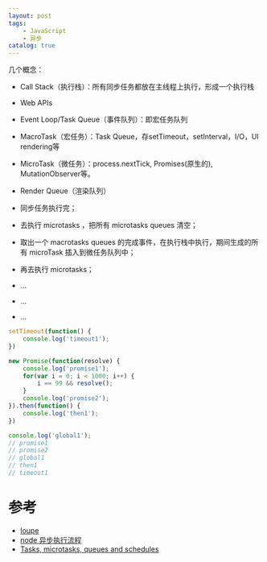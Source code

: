 ```yaml
---
layout: post
tags: 
    - JavaScript
    - 异步
catalog: true
---
```


几个概念：
- Call Stack（执行栈）：所有同步任务都放在主线程上执行，形成一个执行栈
- Web APIs
- Event Loop/Task Queue（事件队列）：即宏任务队列
- MacroTask（宏任务）：Task Queue，存setTimeout，setInterval，I/O，UI rendering等
- MicroTask（微任务）：process.nextTick, Promises(原生的), MutationObserver等。
- Render Queue（渲染队列）

- 同步任务执行完；
- 去执行 microtasks ，把所有 microtasks queues 清空；
- 取出一个 macrotasks queues 的完成事件，在执行栈中执行，期间生成的所有 microTask 插入到微任务队列中；
- 再去执行 microtasks；
- ...
- ...
- ...

```js
setTimeout(function() {
    console.log('timeout1');
})

new Promise(function(resolve) {
    console.log('promise1');
    for(var i = 0; i < 1000; i++) {
        i == 99 && resolve();
    }
    console.log('promise2');
}).then(function() {
    console.log('then1');
})

console.log('global1');
// promise1
// promise2
// global1
// then1
// timeout1
```

# 参考
- [loupe](http://latentflip.com/loupe/?code=JC5vbignYnV0dG9uJywgJ2NsaWNrJywgZnVuY3Rpb24gb25DbGljaygpIHsKICAgIHNldFRpbWVvdXQoZnVuY3Rpb24gdGltZXIoKSB7CiAgICAgICAgY29uc29sZS5sb2coJ1lvdSBjbGlja2VkIHRoZSBidXR0b24hJyk7ICAgIAogICAgfSwgMjAwMCk7Cn0pOwoKY29uc29sZS5sb2coIkhpISIpOwoKc2V0VGltZW91dChmdW5jdGlvbiB0aW1lb3V0KCkgewogICAgY29uc29sZS5sb2coIkNsaWNrIHRoZSBidXR0b24hIik7Cn0sIDUwMDApOwoKY29uc29sZS5sb2coIldlbGNvbWUgdG8gbG91cGUuIik7!!!PGJ1dHRvbj5DbGljayBtZSE8L2J1dHRvbj4%3D)
- [node 异步执行流程](https://juejin.im/post/5b35cdfa51882574c020d685)
- [Tasks, microtasks, queues and schedules](https://jakearchibald.com/2015/tasks-microtasks-queues-and-schedules/)